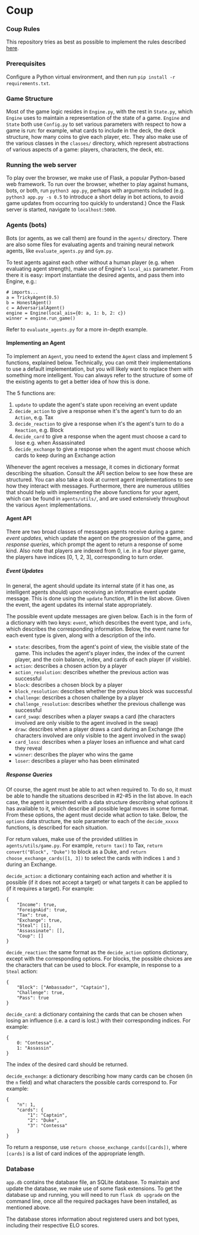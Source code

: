 # Coup

### Coup Rules

This repository tries as best as possible to implement the rules described [here](https://www.ultraboardgames.com/coup/game-rules.php).

### Prerequisites

Configure a Python virtual environment, and then run `pip install -r requirements.txt`.

### Game Structure

Most of the game logic resides in `Engine.py`, with the rest in `State.py`, which `Engine` uses to maintain a representation of the state of a game. `Engine` and `State` both use `Config.py` to set various parameters with respect to how a game is run: for example, what cards to include in the deck, the deck structure, how many coins to give each player, etc. They also make use of the various classes in the `classes/` directory, which represent abstractions of various aspects of a game: players, characters, the deck, etc.

### Running the web server

To play over the browser, we make use of Flask, a popular Python-based web framework. To run over the browser, whether to play against humans, bots, or both, run `python3 app.py`, perhaps with arguments included (e.g. `python3 app.py -s 0.5` to introduce a short delay in bot actions, to avoid game updates from occurring too quickly to understand.) Once the Flask server is started, navigate to `localhost:5000`.

### Agents (bots)

Bots (or agents, as we call them) are found in the `agents/` directory. There are also some files for evaluating agents and training neural network agents, like `evaluate_agents.py` and `Gym.py`.

To test agents against each other without a human player (e.g. when evaluating agent strength), make use of Engine's `local_ais` parameter. From there it is easy: import instantiate the desired agents, and pass them into Engine, e.g.:

    # imports...
    a = TrickyAgent(0.5)
    b = HonestAgent()
    c = AdversarialAgent()
    engine = Engine(local_ais={0: a, 1: b, 2: c})
    winner = engine.run_game()

Refer to `evaluate_agents.py` for a more in-depth example.

#### Implementing an Agent

To implement an `Agent`, you need to extend the `Agent` class and implement 5 functions, explained below. Technically, you can omit their implementations to use a default implementation, but you will likely want to replace them with something more intelligent. You can always refer to the structure of some of the existing agents to get a better idea of how this is done.

The 5 functions are:

1. `update` to update the agent's state upon receiving an event update
2. `decide_action` to give a response when it's the agent's turn to do an `Action`, e.g. Tax
3. `decide_reaction` to give a response when it's the agent's turn to do a `Reaction`, e.g. Block
4. `decide_card` to give a response when the agent must choose a card to lose e.g. when Assassinated
5. `decide_exchange` to give a response when the agent must choose which cards to keep during an Exchange action

Whenever the agent receives a message, it comes in dictionary format describing the situation. Consult the API section below to see how these are structured. You can also take a look at current agent implementations to see how they interact with messages. Furthermore, there are numerous utilities that should help with implementing the above functions for your agent, which can be found in `agents/utils/`, and are used extensively throughout the various `Agent` implementations.

#### Agent API

There are two broad classes of messages agents receive during a game: *event updates*, which update the agent on the progression of the game, and *response queries*, which prompt the agent to return a response of some kind. Also note that players are indexed from 0, i.e. in a four player game, the players have indices [0, 1, 2, 3], corresponding to turn order.

##### Event Updates

In general, the agent should update its internal state (if it has one, as intelligent agents should) upon receiving an informative event update message. This is done using the `update` function, #1 in the list above. Given the event, the agent updates its internal state appropriately.

The possible event update messages are given below. Each is in the form of a dictionary with two keys: `event`, which describes the event type, and `info`, which describes the corresponding information. Below, the event name for each event type is given, along with a description of the info.

- `state`: describes, from the agent's point of view, the visible state of the game. This includes the agent's player index, the index of the current player, and the coin balance, index, and cards of each player (if visible).
- `action`: describes a chosen action by a player
- `action_resolution`: describes whether the previous action was successful
- `block`: describes a chosen block by a player
- `block_resolution`: describes whether the previous block was successful
- `challenge`: describes a chosen challenge by a player
- `challenge_resolution`: describes whether the previous challenge was successful
- `card_swap`: describes when a player swaps a card (the characters involved are only visible to the agent involved in the swap)
- `draw`: describes when a player draws a card during an Exchange (the characters involved are only visible to the agent involved in the swap)
- `card_loss`: describes when a player loses an influence and what card they reveal
- `winner`: describes the player who wins the game
- `loser`: describes a player who has been eliminated


##### Response Queries

Of course, the agent must be able to act when required to. To do so, it must be able to handle the situations described in #2-#5 in the list above. In each case, the agent is presented with a data structure describing what options it has available to it, which describe all possible legal moves in some format. From these options, the agent must decide what action to take. Below, the `options` data structure, the sole parameter to each of the `decide_xxxxx` functions, is described for each situation.

For return values, make use of the provided utilities in `agents/utils/game.py`. For example, `return tax()` to Tax, `return convert("Block", "Duke")` to block as a Duke, and `return choose_exchange_cards([1, 3])` to select the cards with indices `1` and `3` during an Exchange.

`decide_action`: a dictionary containing each action and whether it is possible (if it does not accept a target) or what targets it can be applied to (if it requires a target). For example:

    {
        "Income": true,
        "ForeignAid": true,
        "Tax": true,
        "Exchange": true,
        "Steal": [1],
        "Assassinate": [],
        "Coup": []
    }

`decide_reaction`: the same format as the `decide_action` options dictionary, except with the corresponding options. For blocks, the possible choices are the characters that can be used to block. For example, in response to a `Steal` action:

    {
        "Block": ["Ambassador", "Captain"],
        "Challenge": true,
        "Pass": true
    }

`decide_card`: a dictionary containing the cards that can be chosen when losing an influence (i.e. a card is lost.) with their corresponding indices. For example:

    {
        0: "Contessa",
        1: "Assassin"
    }

The index of the desired card should be returned.

`decide_exchange`: a dictionary describing how many cards can be chosen (in the `n` field) and what characters the possible cards correspond to. For example:

    {
        "n": 1,
        "cards": {
            "1": "Captain",
            "2": "Duke",
            "3": "Contessa"
        }
    }

To return a response, use `return choose_exchange_cards([cards])`, where `[cards]` is a list of card indices of the appropriate length.

#####

### Database

`app.db` contains the database file, an SQLite database. To maintain and update the database, we make use of some flask extensions. To get the database up and running, you will need to run `flask db upgrade` on the command line, once all the required packages have been installed, as mentioned above.

The database stores information about registered users and bot types, including their respective ELO scores.
